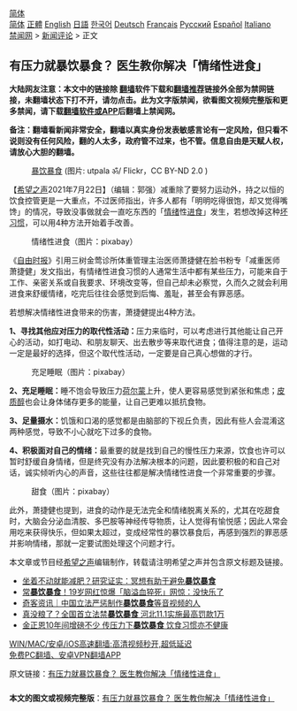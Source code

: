  <!-- 面包屑导航 --> <div class="breadcrumb"><!-- GTranslate: https://gtranslate.io/ -->  <div class="switcher notranslate">  <div class="selected">  <a href="#" onclick="return false;"> 简体</a>  </div>  <div class="option">  <a href="https://www.bannedbook.org" onclick="doGTranslate('zh-CN|zh-CN');jQuery('div.switcher div.selected a').html(jQuery(this).html());return false;" title="简体中文" class="nturl selected"> 简体</a>  <a href="https://www.bannedbook.org/zh-tw/" onclick="doGTranslate('zh-CN|zh-TW');jQuery('div.switcher div.selected a').html(jQuery(this).html());return false;" title="繁體中文" class="nturl"> 正體</a>  <a href="https://www.bannedbook.org/en/" onclick="doGTranslate('zh-CN|en');jQuery('div.switcher div.selected a').html(jQuery(this).html());return false;" title="English" class="nturl"> English</a>  <a href="https://www.bannedbook.org/ja/" onclick="doGTranslate('zh-CN|ja');jQuery('div.switcher div.selected a').html(jQuery(this).html());return false;" title="日本語" class="nturl"> 日語</a>  <a href="https://www.bannedbook.org/ko/" onclick="doGTranslate('zh-CN|ko');jQuery('div.switcher div.selected a').html(jQuery(this).html());return false;" title="한국어" class="nturl"> 한국어</a>  <a href="https://www.bannedbook.org/de/" onclick="doGTranslate('zh-CN|de');jQuery('div.switcher div.selected a').html(jQuery(this).html());return false;" title="Deutsch" class="nturl"> Deutsch</a>  <a href="https://www.bannedbook.org/fr/" onclick="doGTranslate('zh-CN|fr');jQuery('div.switcher div.selected a').html(jQuery(this).html());return false;" title="Français" class="nturl"> Français</a>  <a href="https://www.bannedbook.org/ru/" onclick="doGTranslate('zh-CN|ru');jQuery('div.switcher div.selected a').html(jQuery(this).html());return false;" title="Русский" class="nturl"> Русский</a>  <a href="https://www.bannedbook.org/es/" onclick="doGTranslate('zh-CN|es');jQuery('div.switcher div.selected a').html(jQuery(this).html());return false;" title="Español" class="nturl"> Español</a>  <a href="https://www.bannedbook.org/it/" onclick="doGTranslate('zh-CN|it');jQuery('div.switcher div.selected a').html(jQuery(this).html());return false;" title="Italiano" class="nturl"> Italiano</a>  </div>  </div>      <div class='breadcrumb-sub'><!-- Breadcrumb NavXT 6.3.0 --> <a href="https://www.bannedbook.org/" class="home">禁闻网</a> &gt; <a href="https://www.bannedbook.org/bnews/comments/" class="category">新闻评论</a> &gt; 正文</div></div><h2>有压力就暴饮暴食？ 医生教你解决「情绪性进食」</h2> <p class="notice"><b>大陆网友注意：本文中的链接除 <a href="https://github.com/bannedbook/fanqiang" >翻墙</a>软件下载和<a href="https://github.com/killgcd/justmysocks/blob/master/README.md">翻墙推荐</a>链接外全部为禁网链接，未翻墙状态下打不开，请勿点击。此为文字版禁闻，欲看图文视频完整版和更多禁闻，请下载<a href="https://github.com/bannedbook/fanqiang">翻墙软件或APP</a>后翻墙上禁闻网。</p><p>备注：翻墙看新闻非常安全，翻墙以真实身份发表敏感言论有一定风险，但只看不说则没有任何风险，翻的人太多，政府管不过来，也不管。信息自由是天赋人权，请放心大胆的翻墙。</b></p>  <div class="entry"> <figure> <p><figcaption><a href="https://www.bannedbook.org/bnews/tag/%E6%9A%B4%E9%A5%AE%E6%9A%B4%E9%A3%9F/" class="st_tag internal_tag" rel="tag" title="标签 暴饮暴食 下的日志">暴饮暴食</a> (图片: utpala ॐ/ Flickr，CC BY-ND 2.0 )</figcaption></figure> <p>【<span class='wp_keywordlink_affiliate'><a href="https://www.soundofhope.org" title="希望之声" target="_blank">希望之声</a></span>2021年7月22日】（编辑：郭强）减重除了要努力运动外，持之以恒的饮食控管更是一大重点，不过医师指出，许多人都有「明明吃得很饱，却又觉得嘴馋」的情况，导致没事做就会一直吃东西的「<a href="https://www.bannedbook.org/bnews/tag/%E6%83%85%E7%BB%AA/" class="st_tag internal_tag" rel="tag" title="标签 情绪 下的日志">情绪</a>性<a href="https://www.bannedbook.org/bnews/tag/%E8%BF%9B%E9%A3%9F/" class="st_tag internal_tag" rel="tag" title="标签 进食 下的日志">进食</a>」发生，若想改掉这种<a href="https://www.bannedbook.org/bnews/tag/%e5%9d%8f%e4%b9%a0%e6%83%af/" class="st_tag internal_tag" rel="tag" title="标签 坏习惯 下的日志">坏习惯</a>，可以用4种方法开始着手改善。</p> <figure><figcaption>情绪性进食（图片：pixabay）</figcaption></figure> <p>《<a href="https://www.bannedbook.org/bnews/tag/%e8%87%aa%e7%94%b1%e6%97%b6%e6%8a%a5/" class="st_tag internal_tag" rel="tag" title="标签 自由时报 下的日志">自由时报</a>》引用三树金莺诊所体重管理主治医师萧捷健在脸书粉专「减重医师 萧捷健」发文指出，有情绪性进食习惯的人通常生活中都有某些压力，可能来自于工作、亲密关系或自我要求、环境改变等，但自己却未必察觉，久而久之就会利用进食来舒缓情绪，吃完后往往会感觉到后悔、羞耻，甚至会有罪恶感。</p>  <p>若想解决情绪性进食带来的伤害，萧捷健提出4种方法。</p> <p><strong>1、寻找其他应对压力的取代性活动：</strong>压力来临时，可以考虑进行其他能让自己开心的活动，如打电动、和朋友聊天、出去散步等来取代进食；值得注意的是，运动一定是最好的选择，但这个取代性活动，一定要是自己真心想做的才行。</p>  <figure><figcaption>充足睡眠（图片：pixabay）</figcaption></figure> <p><strong>2、充足睡眠：</strong>睡不饱会导致压力<a href="https://www.bannedbook.org/bnews/tag/%e8%8d%b7%e5%b0%94%e8%92%99/" class="st_tag internal_tag" rel="tag" title="标签 荷尔蒙 下的日志">荷尔蒙</a>上升，使人更容易感觉到紧张和焦虑；<a href="https://www.bannedbook.org/bnews/tag/%E7%9A%AE%E8%B4%A8%E9%86%87/" class="st_tag internal_tag" rel="tag" title="标签 皮质醇 下的日志">皮质醇</a>也会让身体储存更多的能量，让自己更难以抵抗食物。</p> <p><strong>3、足量摄水：</strong>饥饿和口渴的感觉都是由脑部的下视丘负责，因此有些人会混淆这两种感觉，导致不小心就吃下过多的食物。</p>  <p><strong>4、积极面对自己的情绪：</strong>最重要的就是找到自己的慢性压力来源，饮食也许可以暂时舒缓自身情绪，但是终究没有办法解决根本的问题，因此要积极的和自己对话，诚实倾听内心的声音，这些往往都是解决情绪性进食一个非常重要的步骤。</p> <figure><figcaption>甜食（图片：pixabay）</figcaption></figure> <p>此外，萧捷健也提到，进食的动作是无法完全和情绪脱离关系的，尤其在吃甜食时，大脑会分泌血清胺、多巴胺等神经传导物质，让人觉得有愉悦感；因此人常会用吃来获得快乐，但如果太超过，变成经常性的暴饮暴食后，再感到强烈的罪恶感并影响情绪，那就一定要试图处理这个问题才行。</p>  <p>本文章或节目经<a href="https://www.bannedbook.org/bnews/tag/%e5%b8%8c%e6%9c%9b%e4%b9%8b%e5%a3%b0/" class="st_tag internal_tag" rel="tag" title="标签 希望之声 下的日志">希望之声</a>编辑制作，转载请注明希望之声并包含原文标题及链接。 </p> <ul class='op-related-articles' title='相关阅读'> <li><a href='https://www.bannedbook.org/bnews/health/20210602/1558584.html' target='_blank'>坐着不动就能减肥？研究证实：冥想有助于避免<b>暴饮暴食</b></a></li> <li><a href='https://www.bannedbook.org/bnews/yule/20210125/1474114.html' target='_blank'>常<b>暴饮暴食</b>！19岁网红惊爆「脑溢血猝死」网惊：没快乐了</a></li> <li><a href='https://www.bannedbook.org/bnews/baitai/20201224/1454237.html' target='_blank'>奇客资讯｜中国立法严惩制作<b>暴饮暴食</b>等音视频的人</a></li> <li><a href='https://www.bannedbook.org/bnews/cnnews/20200925/1402815.html' target='_blank'>真没粮了？全国首立法禁<b>暴饮暴食</b> 河北11.1实施最高罚款1万</a></li> <li><a href='https://www.bannedbook.org/bnews/worldnews/20200423/1317894.html' target='_blank'>金正恩10年间增磅不少 传压力下<b>暴饮暴食</b> 饮食习惯亦不健康</a></li> </ul> <p class="texttj"> <a href="https://github.com/bannedbook/fanqiang/wiki/V2ray%E6%9C%BA%E5%9C%BA" target="_blank">WIN/MAC/安卓/iOS高速翻墙:高清视频秒开,超低延迟</a><br/> <a href="https://github.com/bannedbook/fanqiang/wiki/%E7%A6%81%E9%97%BB%E7%BD%91%E5%AE%89%E5%8D%93%E7%BF%BB%E5%A2%99%E6%96%B0%E9%97%BBAPP" target="_blank">免费PC翻墙、安卓VPN翻墙APP</a></p><p>原文链接：<a class="src_link"  href="https://www.soundofhope.org/post/527165" target="_blank">有压力就暴饮暴食？ 医生教你解决「情绪性进食」</a></p><a name='sharetosocial'></a>  <div style="margin-bottom:5px;padding-bottom:5px;clear:both"> <div id="archive-pix-1" class="banner-ads"> <!-- AuctionX Display platform tag START --> <div id="26318x728x90x621x_ADSLOT2" clicktrack="%%CLICK_URL_ESC%%"></div> <!-- AuctionX Display platform tag END --> </div> <div id="archive-pix-2" class="banner-ads"> <!-- AuctionX Display platform tag START --> <div id="26315x300x250x621x_ADSLOT2" clicktrack="%%CLICK_URL_ESC%%"></div> <!-- AuctionX Display platform tag END --> </div> </div>  <div id="archive-pix-1" class="banner-ads"> <!-- AuctionX Display platform tag START --> <div id="26318x728x90x621x_ADSLOT3" clicktrack="%%CLICK_URL_ESC%%"></div> <!-- AuctionX Display platform tag END --> </div> <div><b>本文的图文或视频完整版</b>：<a href='https://www.bannedbook.org/bnews/comments/20210722/1592054.html'>有压力就暴饮暴食？ 医生教你解决「情绪性进食」</a></div>  </div><!--END ENTRY--> 